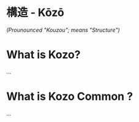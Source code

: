 # 構造 - Kōzō
*(Prounounced "Kouzou"; means "Structure")*

# What is Kozo?

...

# What is Kozo Common ?

...
